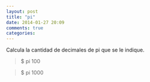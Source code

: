 ```yaml
---
layout: post
title: "pi"
date: 2014-01-27 20:09
comments: true
categories: 
---
```

Calcula la cantidad de decimales de pi que se le indique.

>$ pi 100

>$ pi 1000

